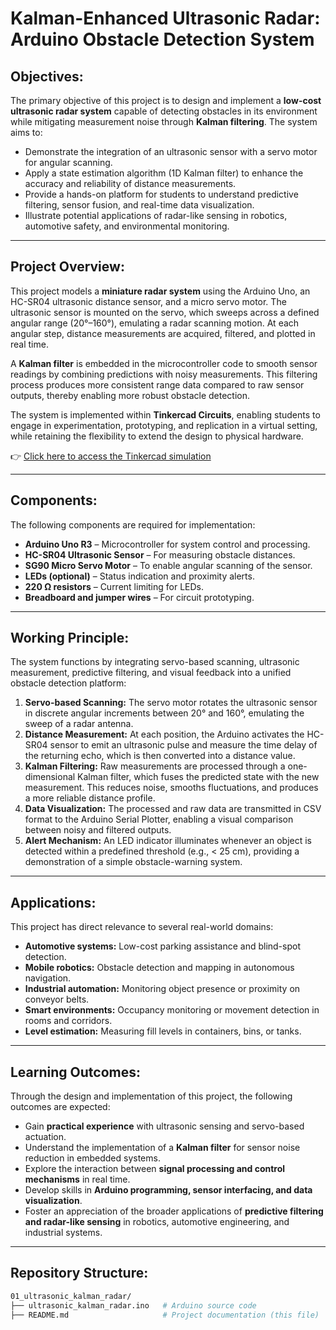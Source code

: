 # Kalman-Enhanced Ultrasonic Radar: Arduino Obstacle Detection System  

## Objectives:
The primary objective of this project is to design and implement a **low-cost ultrasonic radar system** capable of detecting obstacles in its environment while mitigating measurement noise through **Kalman filtering**. The system aims to:  

- Demonstrate the integration of an ultrasonic sensor with a servo motor for angular scanning.  
- Apply a state estimation algorithm (1D Kalman filter) to enhance the accuracy and reliability of distance measurements.  
- Provide a hands-on platform for students to understand predictive filtering, sensor fusion, and real-time data visualization.  
- Illustrate potential applications of radar-like sensing in robotics, automotive safety, and environmental monitoring.  

---

## Project Overview:
This project models a **miniature radar system** using the Arduino Uno, an HC-SR04 ultrasonic distance sensor, and a micro servo motor. The ultrasonic sensor is mounted on the servo, which sweeps across a defined angular range (20°–160°), emulating a radar scanning motion. At each angular step, distance measurements are acquired, filtered, and plotted in real time.  

A **Kalman filter** is embedded in the microcontroller code to smooth sensor readings by combining predictions with noisy measurements. This filtering process produces more consistent range data compared to raw sensor outputs, thereby enabling more robust obstacle detection.  

The system is implemented within **Tinkercad Circuits**, enabling students to engage in experimentation, prototyping, and replication in a virtual setting, while retaining the flexibility to extend the design to physical hardware.  

👉 [Click here to access the Tinkercad simulation](https://www.tinkercad.com/things/7kQgTeDa8EL-ultrasonickalmanradar)  

---

## Components:
The following components are required for implementation:  

- **Arduino Uno R3** – Microcontroller for system control and processing.  
- **HC-SR04 Ultrasonic Sensor** – For measuring obstacle distances.  
- **SG90 Micro Servo Motor** – To enable angular scanning of the sensor.  
- **LEDs (optional)** – Status indication and proximity alerts.  
- **220 Ω resistors** – Current limiting for LEDs.  
- **Breadboard and jumper wires** – For circuit prototyping.  

---

## Working Principle:  
The system functions by integrating servo-based scanning, ultrasonic measurement, predictive filtering, and visual feedback into a unified obstacle detection platform:  

1. **Servo-based Scanning:** The servo motor rotates the ultrasonic sensor in discrete angular increments between 20° and 160°, emulating the sweep of a radar antenna.  
2. **Distance Measurement:** At each position, the Arduino activates the HC-SR04 sensor to emit an ultrasonic pulse and measure the time delay of the returning echo, which is then converted into a distance value.  
3. **Kalman Filtering:** Raw measurements are processed through a one-dimensional Kalman filter, which fuses the predicted state with the new measurement. This reduces noise, smooths fluctuations, and produces a more reliable distance profile.  
4. **Data Visualization:** The processed and raw data are transmitted in CSV format to the Arduino Serial Plotter, enabling a visual comparison between noisy and filtered outputs.  
5. **Alert Mechanism:** An LED indicator illuminates whenever an object is detected within a predefined threshold (e.g., < 25 cm), providing a demonstration of a simple obstacle-warning system.  

---

## Applications:
This project has direct relevance to several real-world domains:  

- **Automotive systems:** Low-cost parking assistance and blind-spot detection.  
- **Mobile robotics:** Obstacle detection and mapping in autonomous navigation.  
- **Industrial automation:** Monitoring object presence or proximity on conveyor belts.  
- **Smart environments:** Occupancy monitoring or movement detection in rooms and corridors.  
- **Level estimation:** Measuring fill levels in containers, bins, or tanks.  

---

## Learning Outcomes: 
Through the design and implementation of this project, the following outcomes are expected:  

- Gain **practical experience** with ultrasonic sensing and servo-based actuation.  
- Understand the implementation of a **Kalman filter** for sensor noise reduction in embedded systems.  
- Explore the interaction between **signal processing and control mechanisms** in real time.  
- Develop skills in **Arduino programming, sensor interfacing, and data visualization**.  
- Foster an appreciation of the broader applications of **predictive filtering and radar-like sensing** in robotics, automotive engineering, and industrial systems.  

---

## Repository Structure: 
```bash
01_ultrasonic_kalman_radar/
├── ultrasonic_kalman_radar.ino   # Arduino source code
├── README.md                     # Project documentation (this file)
